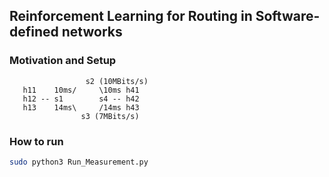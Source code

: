 ## Reinforcement Learning for Routing in Software-defined networks ##
### Motivation and Setup ###

```text
                 s2 (10MBits/s)
   h11    10ms/     \10ms h41
   h12 -- s1        s4 -- h42
   h13    14ms\     /14ms h43
                s3 (7MBits/s)
```

### How to run ###

```bash
sudo python3 Run_Measurement.py
```